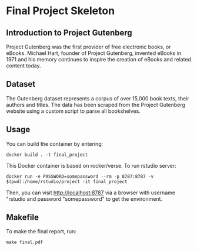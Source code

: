 # Final Project Skeleton

## Introduction to Project Gutenberg

Project Gutenberg was the first provider of free electronic books, or eBooks. Michael Hart, founder of Project Gutenberg, invented eBooks in 1971 and his memory continues to inspire the creation of eBooks and related content today.

## Dataset

The Gutenberg dataset represents a corpus of over 15,000 book texts, their authors and titles. The data has been scraped from the Project Gutenberg website using a custom script to parse all bookshelves. 

## Usage

You can build the container by entering:
```
docker build . -t final_project
```
This Docker container is based on rocker/verse. To run rstudio server:
```
docker run -e PASSWORD=somepassword --rm -p 8787:8787 -v $(pwd):/home/rstudio/project -it final_project
```
Then, you can visit [http://localhost:8787](http://localhost:8787/) via a browser with username "rstudio and password "somepassword" to get the environment.

## Makefile

To make the final report, run:
```
make final.pdf
```
